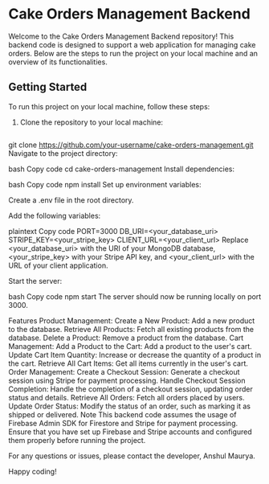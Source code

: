 # Cake Orders Management Backend

Welcome to the Cake Orders Management Backend repository! This backend code is designed to support a web application for managing cake orders. Below are the steps to run the project on your local machine and an overview of its functionalities.

## Getting Started

To run this project on your local machine, follow these steps:

1. Clone the repository to your local machine:

   ```bash
git clone https://github.com/your-username/cake-orders-management.git
Navigate to the project directory:

bash
Copy code
cd cake-orders-management
Install dependencies:

bash
Copy code
npm install
Set up environment variables:

Create a .env file in the root directory.

Add the following variables:

plaintext
Copy code
PORT=3000
DB_URI=<your_database_uri>
STRIPE_KEY=<your_stripe_key>
CLIENT_URL=<your_client_url>
Replace <your_database_uri> with the URI of your MongoDB database, <your_stripe_key> with your Stripe API key, and <your_client_url> with the URL of your client application.

Start the server:

bash
Copy code
npm start
The server should now be running locally on port 3000.

Features
Product Management:
Create a New Product: Add a new product to the database.
Retrieve All Products: Fetch all existing products from the database.
Delete a Product: Remove a product from the database.
Cart Management:
Add a Product to the Cart: Add a product to the user's cart.
Update Cart Item Quantity: Increase or decrease the quantity of a product in the cart.
Retrieve All Cart Items: Get all items currently in the user's cart.
Order Management:
Create a Checkout Session: Generate a checkout session using Stripe for payment processing.
Handle Checkout Session Completion: Handle the completion of a checkout session, updating order status and details.
Retrieve All Orders: Fetch all orders placed by users.
Update Order Status: Modify the status of an order, such as marking it as shipped or delivered.
Note
This backend code assumes the usage of Firebase Admin SDK for Firestore and Stripe for payment processing. Ensure that you have set up Firebase and Stripe accounts and configured them properly before running the project.

For any questions or issues, please contact the developer, Anshul Maurya.

Happy coding!
